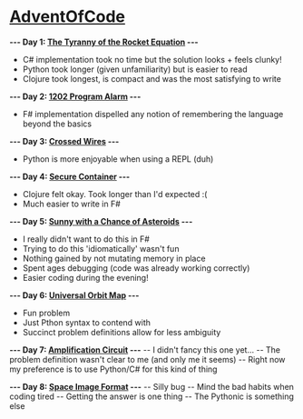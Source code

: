 # [AdventOfCode](https://adventofcode.com/)

**--- Day 1: [The Tyranny of the Rocket Equation](https://adventofcode.com/2019/day/1) ---**
- C# implementation took no time but the solution looks + feels clunky!
- Python took longer (given unfamiliarity) but is easier to read
- Clojure took longest, is compact and was the most satisfying to write

**--- Day 2: [1202 Program Alarm](https://adventofcode.com/2019/day/2) ---**
- F# implementation dispelled any notion of remembering the language beyond the basics

**--- Day 3: [Crossed Wires](https://adventofcode.com/2019/day/3) ---**
- Python is more enjoyable when using a REPL (duh)

**--- Day 4: [Secure Container](https://adventofcode.com/2019/day/4) ---**
- Clojure felt okay. Took longer than I'd expected :(
- Much easier to write in F#

**--- Day 5: [Sunny with a Chance of Asteroids](https://adventofcode.com/2019/day/5) ---**
- I really didn't want to do this in F#
- Trying to do this 'idiomatically' wasn't fun
- Nothing gained by not mutating memory in place
- Spent ages debugging (code was already working correctly)
- Easier coding during the evening!

**--- Day 6: [Universal Orbit Map](https://adventofcode.com/2019/day/6) ---**
- Fun problem
- Just Pthon syntax to contend with
- Succinct problem definitions allow for less ambiguity

**--- Day 7: [Amplification Circuit](https://adventofcode.com/2019/day/7) ---**
-- I didn't fancy this one yet...
-- The problem definition wasn't clear to me (and only me it seems)
-- Right now my preference is to use Python/C# for this kind of thing

**--- Day 8: [Space Image Format](https://adventofcode.com/2019/day/8) ---**
-- Silly bug
-- Mind the bad habits when coding tired
-- Getting the answer is one thing
-- The Pythonic is something else